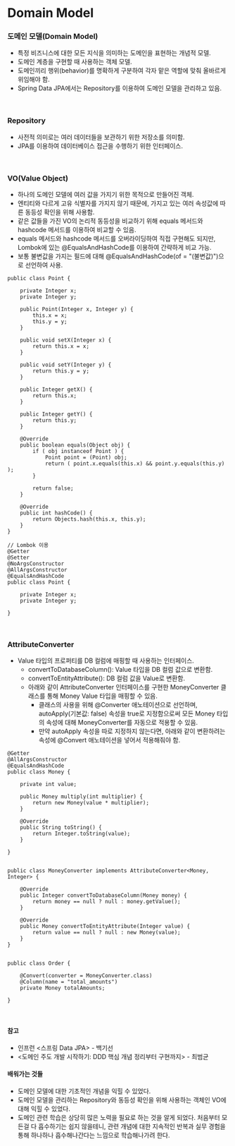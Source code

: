 # Domain Model

### 도메인 모델(Domain Model)
* 특정 비즈니스에 대한 모든 지식을 의미하는 도메인을 표현하는 개념적 모델.
* 도메인 계층을 구현할 때 사용하는 객체 모델.
* 도메인끼리 행위(behavior)를 명확하게 구분하여 각자 맡은 역할에 맞춰 올바르게 위임해야 함.
* Spring Data JPA에서는 Repository를 이용하여 도메인 모델을 관리하고 있음.

<br>

### Repository
* 사전적 의미로는 여러 데이터들을 보관하기 위한 저장소를 의미함.
* JPA를 이용하여 데이터베이스 접근을 수행하기 위한 인터페이스.

<br>

### VO(Value Object)
* 하나의 도메인 모델에 여러 값을 가지기 위한 목적으로 만들어진 객체.
* 엔티티와 다르게 고유 식별자를 가지지 않기 때문에, 가지고 있는 여러 속성값에 따른 동등성 확인을 위해 사용함.
* 같은 값들을 가진 VO의 논리적 동등성을 비교하기 위해 equals 메서드와 hashcode 메서드를 이용하여 비교할 수 있음.
* equals 메서드와 hashcode 메서드를 오버라이딩하여 직접 구현해도 되지만, Lombok에 있는 @EqualsAndHashCode를 이용하여 간략하게 비교 가능.
* 보통 불변값을 가지는 필드에 대해 @EqualsAndHashCode(of = "(불변값)")으로 선언하여 사용.

```
public class Point {

    private Integer x;
    private Integer y;

    public Point(Integer x, Integer y) {
        this.x = x;
        this.y = y;
    }

    public void setX(Integer x) {
        return this.x = x;
    }

    public void setY(Integer y) {
        return this.y = y;
    }

    public Integer getX() {
        return this.x;
    }

    public Integer getY() {
        return this.y;
    }

    @Override
    public boolean equals(Object obj) {
        if ( obj instanceof Point ) {
            Point point = (Point) obj;
            return ( point.x.equals(this.x) && point.y.equals(this.y) );
        }

        return false;
    }

    @Override
    public int hashCode() {
        return Objects.hash(this.x, this.y);
    }
}

// Lombok 이용
@Getter
@Setter
@NoArgsConstructor
@AllArgsConstructor
@EqualsAndHashCode
public class Point {

    private Integer x;
    private Integer y;

}
```

<br>

### AttributeConverter
* Value 타입의 프로퍼티를 DB 컬럼에 매핑할 때 사용하는 인터페이스.
	* convertToDatabaseColumn(): Value 타입을 DB 컬럼 값으로 변환함.
	* convertToEntityAttribute(): DB 컬럼 값을 Value로 변환함.
	* 아래와 같이 AttributeConverter 인터페이스를 구현한 MoneyConverter 클래스를 통해 Money Value 타입을 매핑할 수 있음.
		* 클래스의 사용을 위해 @Converter 애노테이션으로 선언하며, autoApply(기본값: false) 속성을 true로 지정함으로써 모든 Money 타입의 속성에 대해 MoneyConverter를 자동으로 적용할 수 있음.
		* 만약 autoApply 속성을 따로 지정하지 않는다면, 아래와 같이 변환하려는 속성에 @Convert 애노테이션을 넣어서 적용해줘야 함.
```
@Getter
@AllArgsConstructor
@EqualsAndHashCode
public class Money {

    private int value;

    public Money multiply(int multiplier) {
        return new Money(value * multiplier);
    }

    @Override
    public String toString() {
        return Integer.toString(value);
    }

}


public class MoneyConverter implements AttributeConverter<Money, Integer> {

    @Override
    public Integer convertToDatabaseColumn(Money money) {
        return money == null ? null : money.getValue();
    }

    @Override
    public Money convertToEntityAttribute(Integer value) {
        return value == null ? null : new Money(value);
    }
}


public class Order {
    
    @Convert(converter = MoneyConverter.class)
    @Column(name = "total_amounts")
    private Money totalAmounts;

}
```

<br>

#### 참고
* 인프런 <스프링 Data JPA> - 백기선
* <도메인 주도 개발 시작하기: DDD 핵심 개념 정리부터 구현까지> - 최범균

#### 배워가는 것들
* 도메인 모델에 대한 기초적인 개념을 익힐 수 있었다.
* 도메인 모델을 관리하는 Repository와 동등성 확인을 위해 사용하는 객체인 VO에 대해 익힐 수 있었다.
* 도메인 관련 학습은 상당히 많은 노력을 필요로 하는 것을 알게 되었다. 처음부터 모든걸 다 흡수하기는 쉽지 않을테니, 관련 개념에 대한 지속적인 반복과 실무 경험을 통해 하나하나 흡수해나간다는 느낌으로 학습해나가려 한다.
